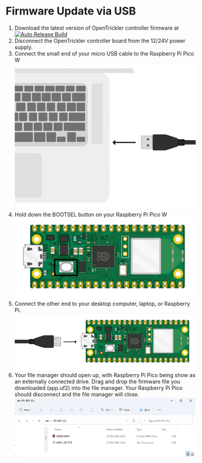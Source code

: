 # Firmware Update via USB

1. Download the latest version of OpenTrickler controller firmware at [![Auto Release Build](https://github.com/eamars/OpenTrickler-RP2040-Controller/actions/workflows/cmake.yml/badge.svg?branch=main)](https://github.com/eamars/OpenTrickler-RP2040-Controller/actions/workflows/cmake.yml?query=branch%3Amain+actor%3Aeamars)
2. Disconnect the OpenTrickler controller board from the 12/24V power supply. 
3. Connect the small end of your micro USB cable to the Raspberry Pi Pico W
   ![plug-in-pico](../resources/firmware_update/plug-in-pico.png)
4. Hold down the BOOTSEL button on your Raspberry Pi Pico W
   ![bootsel](../resources/firmware_update/bootsel.png)
5. Connect the other end to your desktop computer, laptop, or Raspberry Pi. 
   ![pico-top-plug](../resources/firmware_update/pico-top-plug.png)
6. Your file manager should open up, with Raspberry Pi Pico being show as an externally connected drive. Drag and drop the firmware file you downloaded (app.uf2) into the file manager. Your Raspberry Pi Pico should disconnect and the file manager will close.
   ![file_manager](../resources/firmware_update/file_manager.png)
